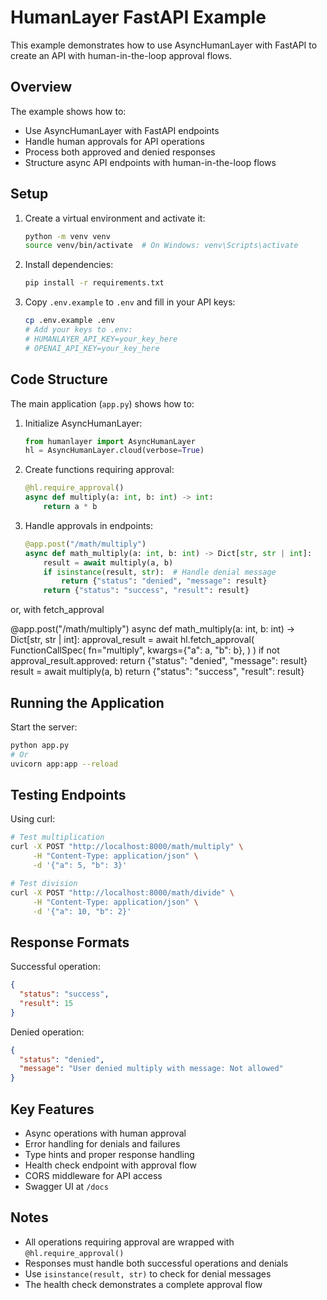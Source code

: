 # HumanLayer FastAPI Example

This example demonstrates how to use AsyncHumanLayer with FastAPI to create an API with human-in-the-loop approval flows.

## Overview

The example shows how to:

- Use AsyncHumanLayer with FastAPI endpoints
- Handle human approvals for API operations
- Process both approved and denied responses
- Structure async API endpoints with human-in-the-loop flows

## Setup

1. Create a virtual environment and activate it:

   ```bash
   python -m venv venv
   source venv/bin/activate  # On Windows: venv\Scripts\activate
   ```

2. Install dependencies:

   ```bash
   pip install -r requirements.txt
   ```

3. Copy `.env.example` to `.env` and fill in your API keys:
   ```bash
   cp .env.example .env
   # Add your keys to .env:
   # HUMANLAYER_API_KEY=your_key_here
   # OPENAI_API_KEY=your_key_here
   ```

## Code Structure

The main application (`app.py`) shows how to:

1. Initialize AsyncHumanLayer:

   ```python
   from humanlayer import AsyncHumanLayer
   hl = AsyncHumanLayer.cloud(verbose=True)
   ```

2. Create functions requiring approval:

   ```python
   @hl.require_approval()
   async def multiply(a: int, b: int) -> int:
       return a * b
   ```

3. Handle approvals in endpoints:
   ```python
   @app.post("/math/multiply")
   async def math_multiply(a: int, b: int) -> Dict[str, str | int]:
       result = await multiply(a, b)
       if isinstance(result, str):  # Handle denial message
           return {"status": "denied", "message": result}
       return {"status": "success", "result": result}
or, with fetch_approval
   
   @app.post("/math/multiply")
   async def math_multiply(a: int, b: int) -> Dict[str, str | int]:
       approval_result = await hl.fetch_approval(
            FunctionCallSpec(
                fn="multiply", 
                kwargs={"a": a, "b": b},
            )
       )
       if not approval_result.approved:
           return {"status": "denied", "message": result}
       result = await multiply(a, b)
       return {"status": "success", "result": result}

## Running the Application

Start the server:

```bash
python app.py
# Or
uvicorn app:app --reload
```

## Testing Endpoints

Using curl:

```bash
# Test multiplication
curl -X POST "http://localhost:8000/math/multiply" \
     -H "Content-Type: application/json" \
     -d '{"a": 5, "b": 3}'

# Test division
curl -X POST "http://localhost:8000/math/divide" \
     -H "Content-Type: application/json" \
     -d '{"a": 10, "b": 2}'
```

## Response Formats

Successful operation:

```json
{
  "status": "success",
  "result": 15
}
```

Denied operation:

```json
{
  "status": "denied",
  "message": "User denied multiply with message: Not allowed"
}
```

## Key Features

- Async operations with human approval
- Error handling for denials and failures
- Type hints and proper response handling
- Health check endpoint with approval flow
- CORS middleware for API access
- Swagger UI at `/docs`

## Notes

- All operations requiring approval are wrapped with `@hl.require_approval()`
- Responses must handle both successful operations and denials
- Use `isinstance(result, str)` to check for denial messages
- The health check demonstrates a complete approval flow
